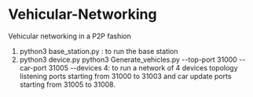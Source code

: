 # Vehicular-Networking
Vehicular networking in a P2P fashion

1. python3 base_station.py : to run the base station
2. python3 device.py python3 Generate_vehicles.py --top-port 31000 --car-port 31005 --devices 4:  to run a network of 4 devices topology listening ports starting from 31000 to 31003 and car update ports starting from 31005  to 31008.